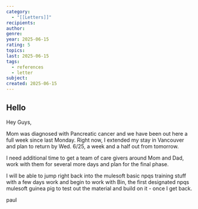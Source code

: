 ```yaml
---
category:
  - "[[Letters]]"
recipients: 
author: 
genre: 
year: 2025-06-15
rating: 5
topics: 
last: 2025-06-15
tags:
  - references
  - letter
subject: 
created: 2025-06-15
---
```


## Hello

Hey Guys,

Mom was diagnosed with Pancreatic cancer and we have been out here a full week since last Monday. Right now, I extended my stay in Vancouver and plan to return by Wed. 6/25, a week and a half out from tomorrow.

I need additional time to get a team of care givers around Mom and Dad, work with them for several more days and plan for the final phase.

I will be able to jump right back into the mulesoft basic npqs training stuff with a few days work and begin to work with Bin, the first designated npqs mulesoft guinea pig to test out the material and build on it - once I get back.

paul



